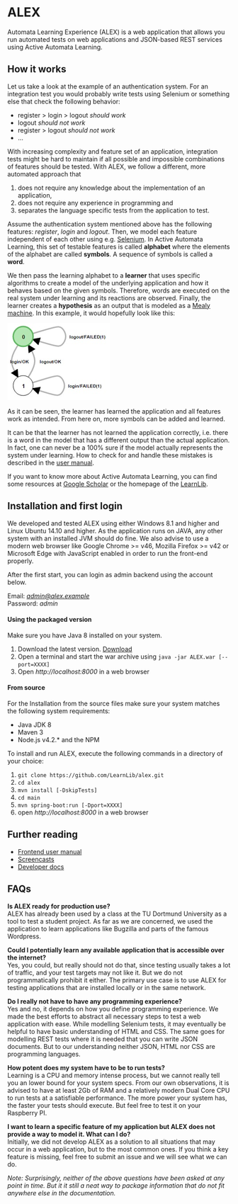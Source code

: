 # ALEX

Automata Learning Experience (ALEX) is a web application that allows you run automated tests on web applications and JSON-based REST services using Active Automata Learning.

## How it works

Let us take a look at the example of an authentication system.
For an integration test you would probably write tests using Selenium or something else that check the following behavior:

* register > login > logout _should work_
* logout _should not work_
* register > logout _should not work_
* ...

With increasing complexity and feature set of an application, integration tests might be hard to maintain if all possible and impossible combinations of features should be tested.
With ALEX, we follow a different, more automated approach that

1. does not require any knowledge about the implementation of an application,
2. does not require any experience in programming and
3. separates the language specific tests from the application to test.

Assume the authentication system mentioned above has the following features: _register_, _login_ and _logout_.
Then, we model each feature independent of each other using e.g. [Selenium](http://www.seleniumhq.org/).
In Active Automata Learning, this set of testable features is called **alphabet** where the elements of the alphabet are called **symbols**.
A sequence of symbols is called a **word**.

We then pass the learning alphabet to a **learner** that uses specific algorithms to create a model of the underlying application and how it behaves based on the given symbols.
Therefore, words are executed on the real system under learning and its reactions are observed.
Finally, the learner creates a **hypothesis** as an output that is modeled as a [Mealy machine](https://en.wikipedia.org/wiki/Mealy_machine).
In this example, it would hopefully look like this:

![Hypothesis](assets/images/hypothesis.jpg)

As it can be seen, the learner has learned the application and all features work as intended.
From here on, more symbols can be added and learned.

It can be that the learner has not learned the application correctly, i.e. there is a word in the model that has a different output than the actual application.
In fact, one can never be a 100% sure if the model actually represents the system under learning.
How to check for and handle these mistakes is described in the [user manual](http://learnlib.github.io/alex/book/1.1.2/contents/user-manual/index.html).

If you want to know more about Active Automata Learning, you can find some resources at [Google Scholar](https://scholar.google.de/scholar?hl=de&q=active+automata+learning) or the homepage of the [LearnLib](http://learnlib.de/).

## Installation and first login

We developed and tested ALEX using either Windows 8.1 and higher and Linux Ubuntu 14.10 and higher.
As the application runs on JAVA, any other system with an installed JVM should do fine.
We also advise to use a modern web browser like Google Chrome >= v46, Mozilla Firefox >= v42 or Microsoft Edge with JavaScript enabled in order to run the front-end properly.

After the first start, you can login as admin backend using the account below.

Email: *admin@alex.example* <br>
Password: *admin*

#### Using the packaged version

Make sure you have Java 8 installed on your system.

1. Download the latest version. [Download](https://github.com/LearnLib/alex/releases/latest)
2. Open a terminal and start the war archive using `java -jar ALEX.war [--port=XXXX]`
3. Open *http://localhost:8000* in a web browser

#### From source

For the Installation from the source files make sure your system matches the following system requirements:

* Java JDK 8
* Maven 3
* Node.js v4.2.* and the NPM

To install and run ALEX, execute the following commands in a directory of your choice:

1. `git clone https://github.com/LearnLib/alex.git`
2. `cd alex`
3. `mvn install [-DskipTests]`
4. `cd main`
5. `mvn spring-boot:run [-Dport=XXXX]`
6. open *http://localhost:8000* in a web browser

## Further reading

* [Frontend user manual](http://learnlib.github.io/alex/book/1.1.2/contents/user-manual/index.html)
* [Screencasts](http://learnlib.github.io/alex/book/1.1.2/contents/screencasts/index.html)
* [Developer docs](http://learnlib.github.io/alex/book/1.1.2/contents/developer-documents/index.html)

## FAQs

**Is ALEX ready for production use?** <br>
ALEX has already been used by a class at the TU Dortmund University as a tool to test a student project.
As far as we are concerned, we used the application to learn applications like Bugzilla and parts of the famous Wordpress.

**Could I potentially learn any available application that is accessible over the internet?** <br>
Yes, you could, but really should not do that, since testing usually takes a lot of traffic, and your test targets may not like it.
But we do not programmatically prohibit it either.
The primary use case is to use ALEX for testing applications that are installed locally or in the same network.

**Do I really not have to have any programming experience?** <br>
Yes and no, it depends on how you define programming experience.
We made the best efforts to abstract all necessary steps to test a web application with ease.
While modelling Selenium tests, it may eventually be helpful to have basic understanding of HTML and CSS.
The same goes for modelling REST tests where it is needed that you can write JSON documents.
But to our understanding neither JSON, HTML nor CSS are programming languages.

**How potent does my system have to be to run tests?** <br>
Learning is a CPU and memory intense process, but we cannot really tell you an lower bound for your system specs.
From our own observations, it is advised to have at least 2Gb of RAM and a relatively modern Dual Core CPU to run tests at a satisfiable performance.
The more power your system has, the faster your tests should execute.
But feel free to test it on your Raspberry PI.

**I want to learn a specific feature of my application but ALEX does not provide a way to model it. What can I do?** <br>
Initially, we did not develop ALEX as a solution to all situations that may occur in a web application, but to the most common ones.
If you think a key feature is missing, feel free to submit an issue and we will see what we can do.

*Note: Surprisingly, neither of the above questions have been asked at any point in time. But it it still a neat way to package information that do not fit anywhere else in the documentation.*

[java]:   https://java.com
[maven]:  https://maven.apache.org
[nodejs]: https://nodejs.org
[grunt]:  http://gruntjs.com
[bower]:  http://bower.io
